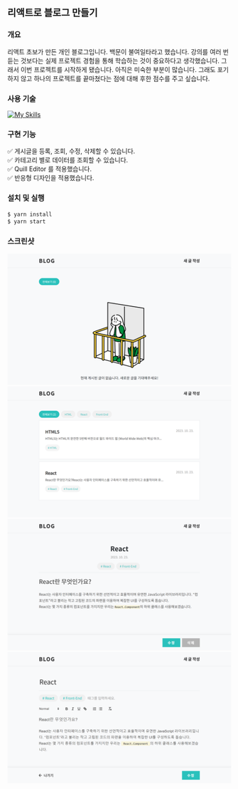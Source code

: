 ## 리액트로 블로그 만들기

### 개요

리액트 초보가 만든 개인 블로그입니다. 백문이 불여일타라고 했습니다. 강의를 여러 번 듣는 것보다는 실제 프로젝트 경험을 통해 학습하는 것이 중요하다고 생각했습니다. 그래서 이번 프로젝트를 시작하게 됐습니다. 아직은 미숙한 부분이 많습니다. 그래도 포기하지 않고 하나의 프로젝트를 끝마쳤다는 점에 대해 후한 점수를 주고 싶습니다.

### 사용 기술

[![My Skills](https://skillicons.dev/icons?i=react,js,html,css,bootstrap)](https://skillicons.dev)

### 구현 기능

✅ 게시글을 등록, 조회, 수정, 삭제할 수 있습니다.  
✅ 카테고리 별로 데이터를 조회할 수 있습니다.  
✅ Quill Editor 를 적용했습니다.  
✅ 반응형 디자인을 적용했습니다.

### 설치 및 실행

```bash
$ yarn install
$ yarn start
```

### 스크린샷

<img width="680" alt="image" src="https://github.com/imminpie/create-react-blog/blob/main/img/no-posts.png?raw=true">

<img width="680" alt="image" src="https://github.com/imminpie/create-react-blog/blob/main/img/post-list.png?raw=true">

<img width="680" alt="image" src="https://github.com/imminpie/create-react-blog/blob/main/img/post-detail.png?raw=true">

<img width="680" alt="image" src="https://github.com/imminpie/create-react-blog/blob/main/img/post-edit.png?raw=true">
